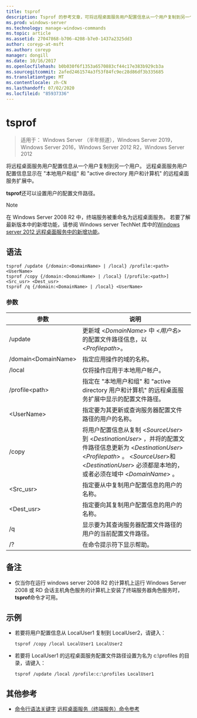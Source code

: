 ```yaml
---
title: tsprof
description: Tsprof 的参考文章，可将远程桌面服务用户配置信息从一个用户复制到另一个用户。
ms.prod: windows-server
ms.technology: manage-windows-commands
ms.topic: article
ms.assetid: 27047868-b706-4208-b7e0-1437a2325dd3
author: coreyp-at-msft
ms.author: coreyp
manager: dongill
ms.date: 10/16/2017
ms.openlocfilehash: b0b030f6f1353a6570883cf44c17e383b929cb3a
ms.sourcegitcommit: 2afed2461574a3f53f84fc9ec28d86df3b335685
ms.translationtype: MT
ms.contentlocale: zh-CN
ms.lasthandoff: 07/02/2020
ms.locfileid: "85937336"
---
```

# <a name="tsprof"></a>tsprof

> 适用于： Windows Server （半年频道），Windows Server 2019，Windows Server 2016，Windows Server 2012 R2，Windows Server 2012

将远程桌面服务用户配置信息从一个用户复制到另一个用户。
远程桌面服务用户配置信息显示在 "本地用户和组" 和 "active directory 用户和计算机" 的远程桌面服务扩展中。

**tsprof**还可以设置用户的配置文件路径。



> [!NOTE]
> 在 Windows Server 2008 R2 中，终端服务被重命名为远程桌面服务。 若要了解最新版本中的新增功能，请参阅 Windows server TechNet 库中的[Windows server 2012 远程桌面服务中的新增功能](https://technet.microsoft.com/library/hh831527)。

## <a name="syntax"></a>语法
```
tsprof /update {/domain:<DomainName> | /local} /profile:<path> <UserName>
tsprof /copy {/domain:<DomainName> | /local} [/profile:<path>] <Src_usr> <Dest_usr>
tsprof /q {/domain:<DomainName> | /local} <UserName>
```

### <a name="parameters"></a>参数
|参数|说明|
|-------|--------|
|/update|更新域 <*DomainName*> 中 <*用户名*> 的配置文件路径信息，以 <*Profilepath*>。|
|/domain\<DomainName>|指定应用操作的域的名称。|
|/local|仅将操作应用于本地用户帐户。|
|/profile\<path>|指定在 "本地用户和组" 和 "active directory 用户和计算机" 的远程桌面服务扩展中显示的配置文件路径。|
|\<UserName>|指定要为其更新或查询服务器配置文件路径的用户的名称。|
|/copy|将用户配置信息从复制 \<*SourceUser*> 到 \<*DestinationUser*> ，并将的配置文件路径信息更新为 \<*DestinationUser*> \<*Profilepath*> 。 \<*SourceUser*>和 \<*DestinationUser*> 必须都是本地的，或者必须在域中 \<*DomainName*> 。|
|\<Src_usr>|指定要从中复制用户配置信息的用户的名称。|
|\<Dest_usr>|指定要向其复制用户配置信息的用户的名称。|
|/q|显示要为其查询服务器配置文件路径的用户的当前配置文件路径。|
|/?|在命令提示符下显示帮助。|

## <a name="remarks"></a>备注
-   仅当你在运行 windows server 2008 R2 的计算机上运行 Windows Server 2008 或 RD 会话主机角色服务的计算机上安装了终端服务器角色服务时， **tsprof**命令才可用。

## <a name="examples"></a>示例
-   若要将用户配置信息从 LocalUser1 复制到 LocalUser2，请键入：
    ```
    tsprof /copy /local LocalUser1 LocalUser2
    ```
-   若要将 LocalUser1 的远程桌面服务配置文件路径设置为名为 c:\profiles 的目录，请键入：
    ```
    tsprof /update /local /profile:c:\profiles LocalUser1
    ```

## <a name="additional-references"></a>其他参考
- [命令行语法关键字](command-line-syntax-key.md) 
[远程桌面服务（终端服务）命令参考](remote-desktop-services-terminal-services-command-reference.md)
